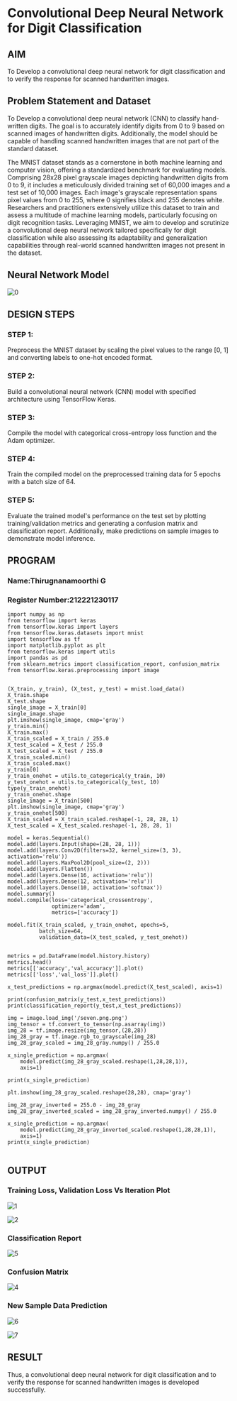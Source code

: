 # Convolutional Deep Neural Network for Digit Classification

## AIM

To Develop a convolutional deep neural network for digit classification and to verify the response for scanned handwritten images.

## Problem Statement and Dataset
To Develop a convolutional deep neural network (CNN) to classify hand-written digits. The goal is to accurately identify digits from 0 to 9 based on scanned images of handwritten digits. Additionally, the model should be capable of handling scanned handwritten images that are not part of the standard dataset.

The MNIST dataset stands as a cornerstone in both machine learning and computer vision, offering a standardized benchmark for evaluating models. Comprising 28x28 pixel grayscale images depicting handwritten digits from 0 to 9, it includes a meticulously divided training set of 60,000 images and a test set of 10,000 images. Each image's grayscale representation spans pixel values from 0 to 255, where 0 signifies black and 255 denotes white. Researchers and practitioners extensively utilize this dataset to train and assess a multitude of machine learning models, particularly focusing on digit recognition tasks. Leveraging MNIST, we aim to develop and scrutinize a convolutional deep neural network tailored specifically for digit classification while also assessing its adaptability and generalization capabilities through real-world scanned handwritten images not present in the dataset.

## Neural Network Model
![0](https://github.com/user-attachments/assets/f57dc67b-5e9e-4785-b76d-44cc8b972c48)



## DESIGN STEPS

### STEP 1:
Preprocess the MNIST dataset by scaling the pixel values to the range [0, 1] and converting labels to one-hot encoded format.

### STEP 2:
Build a convolutional neural network (CNN) model with specified architecture using TensorFlow Keras.

### STEP 3:
Compile the model with categorical cross-entropy loss function and the Adam optimizer.

### STEP 4:
Train the compiled model on the preprocessed training data for 5 epochs with a batch size of 64.

### STEP 5:
Evaluate the trained model's performance on the test set by plotting training/validation metrics and generating a confusion matrix and classification report. Additionally, make predictions on sample images to demonstrate model inference.


## PROGRAM

### Name:Thirugnanamoorthi G
### Register Number:212221230117
```
import numpy as np
from tensorflow import keras
from tensorflow.keras import layers
from tensorflow.keras.datasets import mnist
import tensorflow as tf
import matplotlib.pyplot as plt
from tensorflow.keras import utils
import pandas as pd
from sklearn.metrics import classification_report, confusion_matrix
from tensorflow.keras.preprocessing import image


(X_train, y_train), (X_test, y_test) = mnist.load_data()
X_train.shape
X_test.shape
single_image = X_train[0]
single_image.shape
plt.imshow(single_image, cmap='gray')
y_train.min()
X_train.max()
X_train_scaled = X_train / 255.0
X_test_scaled = X_test / 255.0
X_test_scaled = X_test / 255.0
X_train_scaled.min()
X_train_scaled.max()
y_train[0]
y_train_onehot = utils.to_categorical(y_train, 10)
y_test_onehot = utils.to_categorical(y_test, 10)
type(y_train_onehot)
y_train_onehot.shape
single_image = X_train[500]
plt.imshow(single_image, cmap='gray')
y_train_onehot[500]
X_train_scaled = X_train_scaled.reshape(-1, 28, 28, 1)
X_test_scaled = X_test_scaled.reshape(-1, 28, 28, 1)

model = keras.Sequential()
model.add(layers.Input(shape=(28, 28, 1)))
model.add(layers.Conv2D(filters=32, kernel_size=(3, 3), activation='relu'))
model.add(layers.MaxPool2D(pool_size=(2, 2)))
model.add(layers.Flatten())
model.add(layers.Dense(16, activation='relu'))
model.add(layers.Dense(12, activation='relu'))
model.add(layers.Dense(10, activation='softmax'))
model.summary()
model.compile(loss='categorical_crossentropy',
              optimizer='adam',
              metrics=['accuracy']) 

model.fit(X_train_scaled, y_train_onehot, epochs=5,
          batch_size=64,
          validation_data=(X_test_scaled, y_test_onehot))


metrics = pd.DataFrame(model.history.history)
metrics.head()
metrics[['accuracy','val_accuracy']].plot()
metrics[['loss','val_loss']].plot()

x_test_predictions = np.argmax(model.predict(X_test_scaled), axis=1)

print(confusion_matrix(y_test,x_test_predictions))
print(classification_report(y_test,x_test_predictions))

img = image.load_img('/seven.png.png')
img_tensor = tf.convert_to_tensor(np.asarray(img))
img_28 = tf.image.resize(img_tensor,(28,28))
img_28_gray = tf.image.rgb_to_grayscale(img_28)
img_28_gray_scaled = img_28_gray.numpy() / 255.0

x_single_prediction = np.argmax(
    model.predict(img_28_gray_scaled.reshape(1,28,28,1)),
    axis=1)

print(x_single_prediction)

plt.imshow(img_28_gray_scaled.reshape(28,28), cmap='gray')

img_28_gray_inverted = 255.0 - img_28_gray
img_28_gray_inverted_scaled = img_28_gray_inverted.numpy() / 255.0

x_single_prediction = np.argmax(
    model.predict(img_28_gray_inverted_scaled.reshape(1,28,28,1)),
    axis=1)
print(x_single_prediction)


```
## OUTPUT

### Training Loss, Validation Loss Vs Iteration Plot
![1](https://github.com/user-attachments/assets/ac15e760-d0ff-4985-acdd-c7b1e893af70)

![2](https://github.com/user-attachments/assets/bd102202-f79f-4fc9-9188-75f8f5a50dfe)




### Classification Report

![5](https://github.com/user-attachments/assets/1c0f5f65-bcfa-43ce-b323-3957ffc0719b)



### Confusion Matrix

![4](https://github.com/user-attachments/assets/a10b199b-5987-465a-8e02-02d425b2f544)


### New Sample Data Prediction

![6](https://github.com/user-attachments/assets/018f5efd-dfb6-4bff-bed2-4bc2cfb4d616)

![7](https://github.com/user-attachments/assets/e1d23f82-ecd8-4ef8-83cd-3955a8693d0d)


## RESULT
Thus, a convolutional deep neural network for digit classification and to verify the response for scanned handwritten images is developed successfully.
